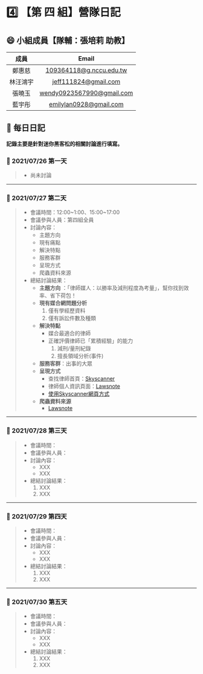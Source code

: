 # :four: 【第 四 組】營隊日記

## :smile: 小組成員【隊輔：張培莉 助教】
|   成員   |           Email           |
| :------: | :-----------------------: |
|  鄭惠慈  |  109364118@g.nccu.edu.tw  |
| 林汪鴻宇 |   jeff111824@gmail.com    |
|  張曉玉  | wendy0923567990@gmail.com |
|  藍宇彤  |  emilylan0928@gmail.com   |

## :memo: 每日日記  
**記錄主要是針對迷你黑客松的相關討論進行填寫。**

### :round_pushpin: 2021/07/26 第一天
> * 尚未討論
---
### :round_pushpin: 2021/07/27 第二天
> * 會議時間：12:00~1:00、15:00~17:00
> * 會議參與人員：第四組全員
> * 討論內容：  
>    * 主題方向
>    * 現有痛點
>    * 解決特點
>    * 服務客群
>    * 呈現方式
>    * 爬蟲資料來源
> * 總結討論結果：  
>    * **主題方向** ：「律師媒人：以勝率及減刑程度為考量」，幫你找到效率、省下荷包！
>    * **現有媒合網問題分析**
>       1. 僅有學經歷資料
>       2. 僅有訴訟件數及種類
>    * **解決特點**
>       * 媒合最適合的律師
>       * 正確評價律師已「累積經驗」的能力
>         1. 減刑/量刑紀錄
>         2. 擅長領域分析(事件)
>    * **服務客群**：出事的大眾
>    * **呈現方式**
>       * 查找律師首頁：[Skyscanner](https://www.skyscanner.com.tw/?previousCultureSource=GEO_LOCATION&redirectedFrom=www.skyscanner.net)
>       * 律師個人資訊頁面：[Lawsnote](https://page.lawsnote.com/page/5c4ae23b5d7ed80a2549f9f0)
>       * [使用Skyscanner網頁方式](https://www.skyscanner.com.tw/?previousCultureSource=GEO_LOCATION&redirectedFrom=www.skyscanner.net)
>    * **爬蟲資料來源**
>       * [Lawsnote](https://www.lawsnote.com/)
---
### :round_pushpin: 2021/07/28 第三天
> * 會議時間：
> * 會議參與人員：
> * 討論內容：  
>    * XXX
>    * XXX
> * 總結討論結果：  
>    1. XXX
>    2. XXX
---
### :round_pushpin: 2021/07/29 第四天
> * 會議時間：
> * 會議參與人員：
> * 討論內容：  
>    * XXX
>    * XXX
> * 總結討論結果：  
>    1. XXX
>    2. XXX
---
### :round_pushpin: 2021/07/30 第五天
> * 會議時間：
> * 會議參與人員：
> * 討論內容：  
>    * XXX
>    * XXX
> * 總結討論結果：  
>    1. XXX
>    2. XXX
